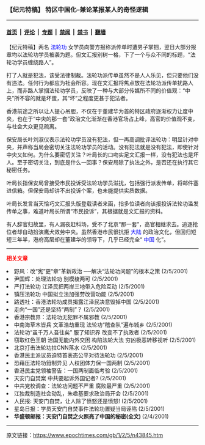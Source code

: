 ### 【纪元特稿】 特区中国化–兼论某报某人的奇怪逻辑

---

#### [首页](../../../..?n43845) &nbsp;|&nbsp; [评论](../../../../../epoch-comment?n43845) &nbsp;|&nbsp; [专题](../../../../../epoch-special?n43845) &nbsp;|&nbsp; [禁闻](../../../../../epoch-news?n43845) &nbsp;|&nbsp; [禁书](../../../../../books?n43845) &nbsp;|&nbsp; [翻墙](https://github.com/gfw-breaker/nogfw/blob/master/README.md?n43845)


<div class="post_content" id="artbody" itemprop="articleBody">
 <!-- article content begin -->
 <p>
  【纪元特稿】两名
  <ok href="http://falundafa.org">
   <font color="blue">
    法轮功
   </font>
  </ok>
  女学员向警方报称派传单时遭男子掌掴，翌日大部分报章均以法轮功学员被袭为题。但文汇报别树一格，下了一个与众不同的标题，“法轮功学员缠绕路人”。
 </p>
 <p>
  打了人就是犯法，该受法律制裁。法轮功派传单虽然不是人人乐见，但只要他们没有违法。任何行为都应为社会所容。现在文汇报将焦点放在法轮功派传单扰路人上，而非路人掌掴法轮功学员，反映了一种与大部分传媒所不同的价值观：“中央”所不容的就是坏蛋，其“坏”之程度更甚于犯法者。
 </p>
 <p>
  香港前途之所以让人提心吊胆，不仅在于董建华为首的特区政府逐渐权力让度中央，也在于“中央的那一套”政治文化渐渐在香港官场占上峰，高官的价值观不变，与社会大众更见疏离。
 </p>
 <p>
  保安局长叶刘淑仪表示法轮功学员没有犯法，但一再高调批评法轮功：明显针对中央，并声称当局会密切关注法轮功学员的活动。没有犯法就是没有犯法，即使针对中央又如何。为什么要密切关注？叶局长的口吻实足文汇报一样，没有犯法也是坏人。至于密切关注，到底是什么一回事？保安局除了执法之外，是否还在执行其它秘密任务。
 </p>
 <p>
  叶局长指保安局曾接受市民投诉受法轮功学员滋扰，包括强行派发传单，将邮件塞进信箱。但保安局却讲不出投诉个案，也未能提供实质数据。
 </p>
 <p>
  叶局长发言当天恰巧文汇报头版登载读者来函，指多位读者向该报投诉法轮功滥发传单之事，难道叶局长所谓“市民投诉”，其根据就是文汇报的资料。
 </p>
 <p>
  有人辞官归故里，有人漏夜赶科场，受不了北京“那一套”，高官相继求去。追逐抢位者却自动扮演鹰犬效劳中央。虽然香港市民很抗拒
  <ok href="http://www3.epochtimes.com/news/epochnews/main/2.html">
   <font color="blue">
    大陆
   </font>
  </ok>
  的政治文化，但回归短短三年半，港府高层却在董建华的领导下，几乎已经完全“
  <ok href="http://www3.epochtimes.com/news/epochnews/main/2.html">
   <font color="blue">
    中国
   </font>
  </ok>
  化”。
 </p>
 <hr/>
 <p>
  <b>
   <font color="red">
    相关文章
   </font>
  </b>
  <br/>
 </p>
 <li>
  <ok href="http://epochtimes.com/news/epochnews/newscontent.asp?ID=43843" target="_blank">
   野风：改“宪”更“章”革新政治 ──解决“法轮功问题”的根本之策
  </ok>
  (2/5/2001)
  <li>
   <ok href="http://epochtimes.com/news/epochnews/newscontent.asp?ID=43841" target="_blank">
    尹国辉：处理法轮功 别模棱两可
   </ok>
   (2/5/2001)
   <li>
    <ok href="http://epochtimes.com/news/epochnews/newscontent.asp?ID=43828" target="_blank">
     严打法轮功 江泽民把两岸三地带入危险互动
    </ok>
    (2/5/2001)
    <li>
     <ok href="http://epochtimes.com/news/epochnews/newscontent.asp?ID=43817" target="_blank">
      镇压法轮功 中国拟立法加强劳改营功能
     </ok>
     (2/5/2001)
     <li>
      <ok href="http://epochtimes.com/news/epochnews/newscontent.asp?ID=43812" target="_blank">
       路透社：香港法轮功成员揭露江泽民决意毁掉中国
      </ok>
      (2/5/2001)
      <li>
       <ok href="http://epochtimes.com/news/epochnews/newscontent.asp?ID=43810" target="_blank">
        走向“一国”还是坚持“两制”？
       </ok>
       (2/5/2001)
       <li>
        <ok href="http://epochtimes.com/news/epochnews/newscontent.asp?ID=43809" target="_blank">
         香港宗教界：法轮功无犯罪不属邪教
        </ok>
        (2/5/2001)
        <li>
         <ok href="http://epochtimes.com/news/epochnews/newscontent.asp?ID=43673" target="_blank">
          中南海草木皆兵 文革浩劫重现 法轮功“稽查队”遍布城乡
         </ok>
         (2/5/2001)
         <li>
          <ok href="http://epochtimes.com/news/epochnews/newscontent.asp?ID=43677" target="_blank">
           法轮功“虽千万人吾往矣” 服了知识界 改变不了执政者
          </ok>
          (2/5/2001)
          <li>
           <ok href="http://epochtimes.com/news/epochnews/newscontent.asp?ID=43650" target="_blank">
            窃取红色王朝 治国无能内外交困 构陷法轮大法 穷凶极恶转移视听
           </ok>
           (2/5/2001)
           <li>
            <ok href="http://epochtimes.com/news/epochnews/newscontent.asp?ID=43576" target="_blank">
             北京打击法轮功拉CNN落水
            </ok>
            (2/5/2001)
            <li>
             <ok href="http://epochtimes.com/news/epochnews/newscontent.asp?ID=43531" target="_blank">
              香港民主派议员迫特首表态公平对待法轮功
             </ok>
             (2/5/2001)
             <li>
              <ok href="http://epochtimes.com/news/epochnews/newscontent.asp?ID=43523" target="_blank">
               恐藉压法轮功箝制异见 人权团体力保一国两制
              </ok>
              (2/5/2001)
              <li>
               <ok href="http://epochtimes.com/news/epochnews/newscontent.asp?ID=43469" target="_blank">
                香港民主党领袖警告：一国两制面临考验
               </ok>
               (2/5/2001)
               <li>
                <ok href="http://epochtimes.com/news/epochnews/newscontent.asp?ID=43466" target="_blank">
                 天安门自焚案 中共要起诉外国记者?
                </ok>
                (2/5/2001)
                <li>
                 <ok href="http://epochtimes.com/news/epochnews/newscontent.asp?ID=43460" target="_blank">
                  中共党校调查：法轮功问题不严重 腐败最严重
                 </ok>
                 (2/5/2001)
                 <li>
                  <ok href="http://epochtimes.com/news/epochnews/newscontent.asp?ID=43394" target="_blank">
                   江独裁制造社会动乱，朱噷基要求政治局开会
                  </ok>
                  (2/5/2001)
                  <li>
                   <ok href="http://epochtimes.com/news/epochnews/newscontent.asp?ID=43418" target="_blank">
                    人民报: 天安门自焚，让人除了愤怒还是愤怒!
                   </ok>
                   (2/5/2001)
                   <li>
                    <ok href="http://epochtimes.com/news/epochnews/newscontent.asp?ID=43321" target="_blank">
                     星岛日报：学员天安门自焚事件法轮功置疑当局诬陷
                    </ok>
                    (2/5/2001)
                    <li>
                     <ok href="http://epochtimes.com/news/epochnews/newscontent.asp?ID=43428" target="_blank">
                      <b>
                       华盛顿邮报：天安门自焚之火照亮了中国的秘密(全文)
                      </b>
                     </ok>
                     (2/4/2001)
                     <br/>
                     <!-- article content end -->
                     <div id="below_article_ad">
                     </div>
                    </li>
                   </li>
                  </li>
                 </li>
                </li>
               </li>
              </li>
             </li>
            </li>
           </li>
          </li>
         </li>
        </li>
       </li>
      </li>
     </li>
    </li>
   </li>
  </li>
 </li>
</div>


---

原文链接：https://www.epochtimes.com/gb/1/2/5/n43845.htm